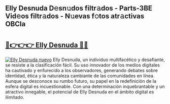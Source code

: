 ## Elly Desnuda D𝚎sn𝚞dos filtr𝚊dos - Parts-3BE Vid𝚎os filtr𝚊dos - N𝚞evas f𝚘tos atr𝚊ctivas OBCla

# <h2><a href="http://mbbrj5l.tromn.icu/?c=Elly+Desnuda">🔗👉👉👉 Elly Desnuda 🔗🔗</a></h2>

[![Elly Desnuda nuevo](https://i.imgur.com/pEAQMta.gif)](http://mbbrj5l.tromn.icu/?c=Elly+Desnuda)
Elly Desnuda, un individuo multifacético y desafiante, se resiste a la clasificación fácil. Su uso innovador de los medios digitales ha cautivado y enfurecido a los observadores, generando debates sobre identidad, ética y la naturaleza cambiante de las comunidades en línea. Aunque se desconoce su rumbo futuro, su papel en la redefinición de la esfera digital es incuestionable. Con una determinación inquebrantable y un atractivo innegable, el potencial de Elly Desnuda en el ámbito digital es ilimitado.
